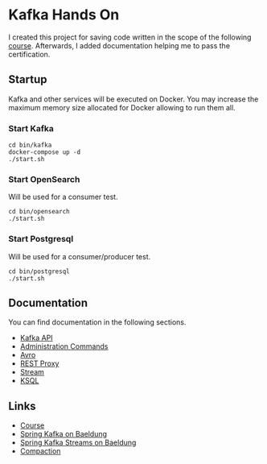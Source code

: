 # Kafka Hands On

I created this project for saving code written in the scope of the following [course](https://www.udemy.com/course/apache-kafka).
Afterwards, I added documentation helping me to pass the certification.


## Startup

Kafka and other services will be executed on Docker. You may increase the maximum memory size allocated for Docker allowing to run them all.


### Start Kafka
````
cd bin/kafka
docker-compose up -d
./start.sh
````


### Start OpenSearch

Will be used for a consumer test.

````
cd bin/opensearch
./start.sh
````


### Start Postgresql

Will be used for a consumer/producer test.

````
cd bin/postgresql
./start.sh
````


## Documentation

You can find documentation in the following sections.

- [Kafka API](doc/kafka/kafka.md)
- [Administration Commands](doc/kafka/admin-command.md)
- [Avro](doc/avro/readme.md)
- [REST Proxy](doc/rest-proxy/readme.md)
- [Stream](doc/stream/readme.md)
- [KSQL](doc/ksql/readme.md)


## Links

* [Course](https://www.udemy.com/course/apache-kafka)
* [Spring Kafka on Baeldung](https://www.baeldung.com/spring-kafka)
* [Spring Kafka Streams on Baeldung](https://www.baeldung.com/spring-boot-kafka-streams)
* [Compaction](https://docs.confluent.io/kafka/design/log_compaction.html#configure-compaction)